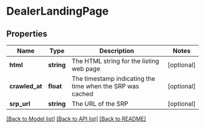 # DealerLandingPage

## Properties
Name | Type | Description | Notes
------------ | ------------- | ------------- | -------------
**html** | **string** | The HTML string for the listing web page | [optional] 
**crawled_at** | **float** | The timestamp indicating the time when the SRP was cached | [optional] 
**srp_url** | **string** | The URL of the SRP | [optional] 

[[Back to Model list]](../README.md#documentation-for-models) [[Back to API list]](../README.md#documentation-for-api-endpoints) [[Back to README]](../README.md)


